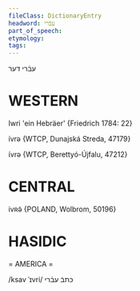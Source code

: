 ```yaml
---
fileClass: DictionaryEntry
headword: עבֿרי
part_of_speech: 
etymology: 
tags: 
---
```

עבֿרי
דער

WESTERN
========

Iwri 'ein Hebräer' {Friedrich 1784: 22}

ívrə {WTCP, Dunajská Streda, 47179}

ɩ́vrə {WTCP, Berettyó-Újfalu, 47212}

CENTRAL
========

ivʀə̃ {POLAND, Wolbrom, 50196}

HASIDIC
=======
= AMERICA = 

/ksav ˈɪvri/ כּתבֿ עבֿרי